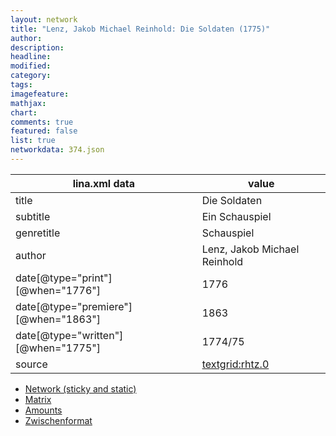 ```yaml
---
layout: network
title: "Lenz, Jakob Michael Reinhold: Die Soldaten (1775)"
author:
description:
headline:
modified:
category:
tags:
imagefeature: 
mathjax: 
chart: 
comments: true
featured: false
list: true
networkdata: 374.json
---
```

lina.xml data  | value
------------- | -------------
title|Die Soldaten
subtitle|Ein Schauspiel
genretitle|Schauspiel
author|Lenz, Jakob Michael Reinhold
date[@type="print"][@when="1776"]|1776
date[@type="premiere"][@when="1863"]|1863
date[@type="written"][@when="1775"]|1774/75
source|[textgrid:rhtz.0](https://textgridlab.org/1.0/tgcrud-public/rest/textgrid:rhtz.0/data)



* [Network (sticky and static)](/linas/network374)
* [Matrix](/linas/matrix374)
* [Amounts](/linas/amount374)
* [Zwischenformat](/linas/lina374 )
